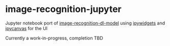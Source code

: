 # image-recognition-jupyter
Jupyter notebook port of [image-recognition-dl-model][image-recog-github-link] using [ipywidgets][ipywidgetLink] and [ipycanvas][ipycanvasLink] for the UI

Currently a work-in-progress, completion TBD

  [image-recog-github-link]: <https://github.com/ivanlieu/image-recognition-vs-dl-model>
  [ipywidgetLink]: <https://ipywidgets.readthedocs.io/en/latest/>
  [ipycanvasLink]: <https://github.com/martinRenou/ipycanvas>
